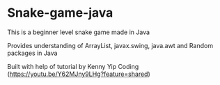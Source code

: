 # Snake-game-java
This is a beginner level snake game made in Java

Provides understanding of ArrayList, javax.swing, java.awt and Random packages in Java

Built with help of tutorial by Kenny Yip Coding (https://youtu.be/Y62MJny9LHg?feature=shared)
